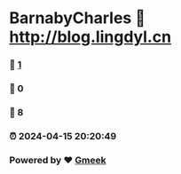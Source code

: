 # BarnabyCharles :link: http://blog.lingdyl.cn 
### :page_facing_up: [1](http://blog.lingdyl.cn/tag.html) 
### :speech_balloon: 0 
### :hibiscus: 8 
### :alarm_clock: 2024-04-15 20:20:49 
### Powered by :heart: [Gmeek](https://github.com/Meekdai/Gmeek)
